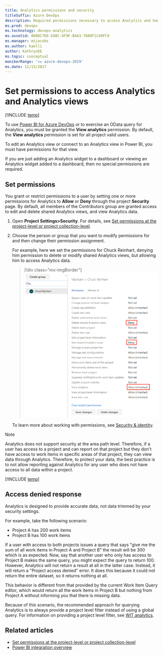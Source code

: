 ```yaml
---
title: Analytics permissions and security
titleSuffix: Azure DevOps     
description: Required permissions necessary to access Analytics and how to handle project access denied errors
ms.prod: devops
ms.technology: devops-analytics
ms.assetid: 868DC7E6-540C-4F9F-B4A3-7680F1C49FC9
ms.manager: mijacobs
ms.author: kaelli
author: KathrynEE
ms.topic: conceptual
monikerRange: '>= azure-devops-2019'
ms.date: 11/13/2017
---
```



# Set permissions to access Analytics and Analytics views

[!INCLUDE [temp](../_shared/version-azure-devops.md)]

To use [Power BI for Azure DevOps](overview.md) or to exercise an OData query for Analytics, you must be granted the **View analytics** permission. By default, the **View analytics** permission is set for all project valid users. 

To edit an Analytics view or connect to an Analytics view in Power BI, you must have permissions for that view. 

If you are just adding an Analytics widget to a dashboard or viewing an Analytics widget added to a dashboard, then no special permissions are required. 

## Set permissions 

You grant or restrict permissions to a user by setting one or more permissions for Analytics to **Allow** or **Deny** through the project **Security** page. By default, all members of the Contributors group are granted access to edit and delete shared Analytics views, and view Analytics data.  
  
1. Open **Project Settings>Security**. For details, see [Set permissions at the project-level or project collection-level](../../organizations/security/set-project-collection-level-permissions.md). 
  
1. Choose the person or group that you want to modify permissions for and then change their permission assignment. 

	For example, here we set the permissions for Chuck Reinhart, denying him permission to delete or modify shared Analytics views, but allowing him to access Analytics data. 

	> [!div class="mx-imgBorder"]  
	> ![Project Settings>Security>User>Permissions dialog, set Analytics permissions](_img/analytics-security-permissions.png) 

	To learn more about working with permissions, see [Security & identity](../../organizations/security/index.md).

> [!NOTE]  
> Analytics does not support security at the area path level. Therefore, if a user has access to a project and can report on that project but they don't have access to work items in specific areas of that project, they can view data through Analytics. Therefore, to protect your data, the best practice is to not allow reporting against Analytics for any user who does not have access to all data within a project.  


[!INCLUDE [temp](_shared/manage-shared-view-permissions.md)]


<a name="access-denied"></a>
## Access denied response 

Analytics is designed to provide accurate data, not data trimmed by your security settings.  

For example, take the following scenario:

- Project A has 200 work items  
- Project B has 100 work items  

If a user with access to both projects issues a query that says "give me the sum of all work items in Project A
and Project B" the result will be 300 which is as expected. Now, say that another user who only has access to
Project B makes the same query, you might expect the query to return 100. However, Analytics will not return
a result at all in the latter case. Instead, it will return a "Project access denied" error. It does this because it could not return the entire dataset, so it returns nothing at all.  

This behavior is different from that provided by the current Work Item Query editor, which would return all
the work items in Project B but nothing from Project A without informing you that there is missing data. 

Because of this scenario, the recommended approach for querying Analytics is to always provide
a project level filter instead of using a global query. For information on providing a project level filter, see [WIT analytics](../extend-analytics/wit-analytics.md).

## Related articles 

-  [Set permissions at the project-level or project collection-level](../../organizations/security/set-project-collection-level-permissions.md)
-  [Power BI integration overview](overview.md)
